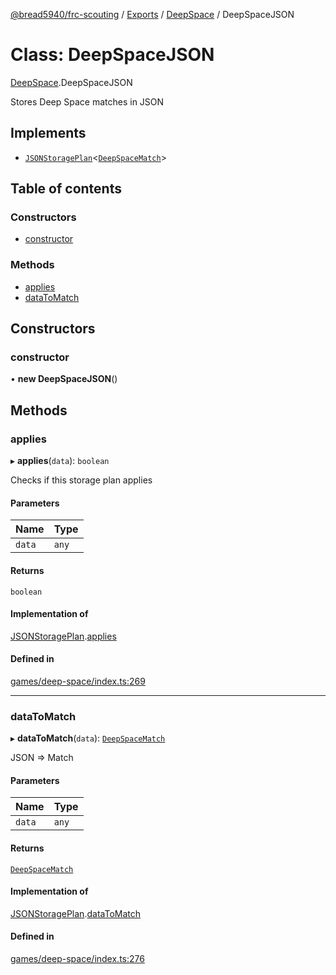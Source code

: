 [@bread5940/frc-scouting](../README.md) / [Exports](../modules.md) / [DeepSpace](../modules/DeepSpace.md) / DeepSpaceJSON

# Class: DeepSpaceJSON

[DeepSpace](../modules/DeepSpace.md).DeepSpaceJSON

Stores Deep Space matches in JSON

## Implements

- [`JSONStoragePlan`](../interfaces/JSONStoragePlan.md)<[`DeepSpaceMatch`](DeepSpace.DeepSpaceMatch.md)\>

## Table of contents

### Constructors

- [constructor](DeepSpace.DeepSpaceJSON.md#constructor)

### Methods

- [applies](DeepSpace.DeepSpaceJSON.md#applies)
- [dataToMatch](DeepSpace.DeepSpaceJSON.md#datatomatch)

## Constructors

### constructor

• **new DeepSpaceJSON**()

## Methods

### applies

▸ **applies**(`data`): `boolean`

Checks if this storage plan applies

#### Parameters

| Name | Type |
| :------ | :------ |
| `data` | `any` |

#### Returns

`boolean`

#### Implementation of

[JSONStoragePlan](../interfaces/JSONStoragePlan.md).[applies](../interfaces/JSONStoragePlan.md#applies)

#### Defined in

[games/deep-space/index.ts:269](https://github.com/BREAD5940/frc-scouting/blob/4bb8602/src/games/deep-space/index.ts#L269)

___

### dataToMatch

▸ **dataToMatch**(`data`): [`DeepSpaceMatch`](DeepSpace.DeepSpaceMatch.md)

JSON => Match

#### Parameters

| Name | Type |
| :------ | :------ |
| `data` | `any` |

#### Returns

[`DeepSpaceMatch`](DeepSpace.DeepSpaceMatch.md)

#### Implementation of

[JSONStoragePlan](../interfaces/JSONStoragePlan.md).[dataToMatch](../interfaces/JSONStoragePlan.md#datatomatch)

#### Defined in

[games/deep-space/index.ts:276](https://github.com/BREAD5940/frc-scouting/blob/4bb8602/src/games/deep-space/index.ts#L276)
